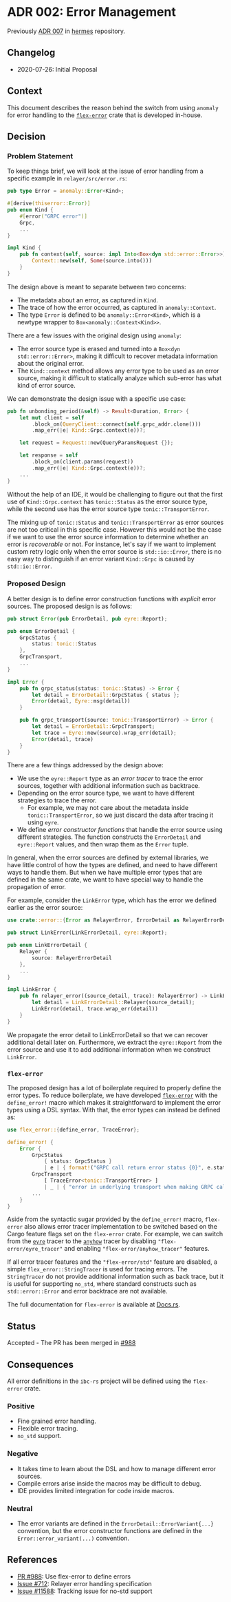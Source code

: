 # ADR 002: Error Management

Previously [ADR 007](https://github.com/informalsystems/hermes/blob/master/docs/architecture/adr-007-error.md) in [hermes](https://github.com/informalsystems/hermes) repository.

## Changelog

* 2020-07-26: Initial Proposal

## Context

This document describes the reason behind the switch from using
`anomaly` for error handling to
the [`flex-error`](https://docs.rs/flex-error/) crate that is developed in-house.

## Decision

### Problem Statement

To keep things brief, we will look at the issue of error handling from a specific example
in `relayer/src/error.rs`:

```rust
pub type Error = anomaly::Error<Kind>;

#[derive(thiserror::Error)]
pub enum Kind {
    #[error("GRPC error")]
    Grpc,
    ...
}

impl Kind {
    pub fn context(self, source: impl Into<Box<dyn std::error::Error>>) -> anomaly::Context<Self> {
        Context::new(self, Some(source.into()))
    }
}
```

The design above is meant to separate between two concerns:

  - The metadata about an error, as captured in `Kind`.
  - The trace of how the error occurred, as captured in `anomaly::Context`.
  - The type `Error` is defined to be `anomaly::Error<Kind>`, which is a newtype wrapper to `Box<anomaly::Context<Kind>>`.

There are a few issues with the original design using `anomaly`:

  - The error source type is erased and turned into a `Box<dyn std::error::Error>`, making it difficult to recover metadata
    information about the original error.
  - The `Kind::context` method allows any error type to be used as an error source, making it difficult to statically
    analyze which sub-error has what kind of error source.

We can demonstrate the design issue with a specific use case:

```rust
pub fn unbonding_period(&self) -> Result<Duration, Error> {
    let mut client = self
        .block_on(QueryClient::connect(self.grpc_addr.clone()))
        .map_err(|e| Kind::Grpc.context(e))?;

    let request = Request::new(QueryParamsRequest {});

    let response = self
        .block_on(client.params(request))
        .map_err(|e| Kind::Grpc.context(e))?;
    ...
}
```

Without the help of an IDE, it would be challenging to figure out that
the first use of `Kind::Grpc.context` has `tonic::Status` as the error source
type, while the second use has the error source type
`tonic::TransportError`.

The mixing up of `tonic::Status` and `tonic::TransportError` as error sources
are not too critical in this specific case. However this would not be the
case if we want to use the error source information to determine whether
an error is _recoverable_ or not. For instance, let's say if we want to
implement custom retry logic only when the error source is
`std::io::Error`, there is no easy way to distinguish if an error
variant `Kind::Grpc` is caused by `std::io::Error`.

### Proposed Design

A better design is to define error construction functions with _explicit_
error sources. The proposed design is as follows:

```rust
pub struct Error(pub ErrorDetail, pub eyre::Report);

pub enum ErrorDetail {
    GrpcStatus {
        status: tonic::Status
    },
    GrpcTransport,
    ...
}

impl Error {
    pub fn grpc_status(status: tonic::Status) -> Error {
        let detail = ErrorDetail::GrpcStatus { status };
        Error(detail, Eyre::msg(detail))
    }

    pub fn grpc_transport(source: tonic::TransportError) -> Error {
        let detail = ErrorDetail::GrpcTransport;
        let trace = Eyre::new(source).wrap_err(detail);
        Error(detail, trace)
    }
}
```

There are a few things addressed by the design above:
  - We use the `eyre::Report` type as an _error tracer_ to trace
    the error sources, together with additional information such as backtrace.
  - Depending on the error source type, we want to have different strategies
    to trace the error.
      - For example, we may not care about the metadata
        inside `tonic::TransportError`, so we just discard the data
        after tracing it using `eyre`.
  - We define _error constructor functions_ that handle the error source using
    different strategies. The function constructs the `ErrorDetail` and
    `eyre::Report` values, and then wrap them as the `Error` tuple.

In general, when the error sources are defined by external libraries,
we have little control of how the types are defined, and need to have
different ways to handle them.
But when we have multiple error types that are defined in the same crate,
we want to have special way to handle the propagation of error.

For example, consider the `LinkError` type, which has the error
we defined earlier as the error source:

```rust
use crate::error::{Error as RelayerError, ErrorDetail as RelayerErrorDetail};

pub struct LinkError(LinkErrorDetail, eyre::Report);

pub enum LinkErrorDetail {
    Relayer {
        source: RelayerErrorDetail
    },
    ...
}

impl LinkError {
    pub fn relayer_error((source_detail, trace): RelayerError) -> LinkError {
        let detail = LinkErrorDetail::Relayer(source_detail);
        LinkError(detail, trace.wrap_err(detail))
    }
}
```

We propagate the error detail to LinkErrorDetail so that we can recover
additional detail later on. Furthermore, we extract the `eyre::Report`
from the error source and use it to add additional information
when we construct `LinkError`.

### `flex-error`

The proposed design has a lot of boilerplate required to properly define
the error types. To reduce boilerplate, we have developed
[`flex-error`](https://docs.rs/flex-error/) with the `define_error!`
macro which makes it straightforward to implement the error types
using a DSL syntax. With that, the error types can instead be defined as:

```rust
use flex_error::{define_error, TraceError};

define_error! {
    Error {
        GrpcStatus
            { status: GrpcStatus }
            | e | { format!("GRPC call return error status {0}", e.status) },
        GrpcTransport
            [ TraceError<tonic::TransportError> ]
            | _ | { "error in underlying transport when making GRPC call" },
        ...
    }
}
```

Aside from the syntactic sugar provided by the `define_error!` macro, `flex-error`
also allows error tracer implementation to be switched based on the Cargo feature
flags set on the `flex-error` crate. For example, we can switch from the
[`eyre`](https://docs.rs/eyre/) tracer to the [`anyhow`](https://docs.rs/anyhow/)
tracer by disabling `"flex-error/eyre_tracer"` and enabling `"flex-error/anyhow_tracer"` features.

If all error tracer features and the `"flex-error/std"` feature are disabled,
a simple `flex_error::StringTracer` is used for tracing errors. The `StringTracer`
do not provide additional information such as back trace, but it is useful
for supporting `no_std`, where standard constructs such as `std::error::Error` and
error backtrace are not available.

The full documentation for `flex-error` is available at [Docs.rs](https://docs.rs/flex-error/).

## Status

Accepted - The PR has been merged in [#988](https://github.com/informalsystems/ibc-rs/pull/988)

## Consequences

All error definitions in the `ibc-rs` project will be defined using the
`flex-error` crate.

### Positive

- Fine grained error handling.
- Flexible error tracing.
- `no_std` support.

### Negative

- It takes time to learn about the DSL and how to manage different error sources.
- Compile errors arise inside the macros may be difficult to debug.
- IDE provides limited integration for code inside macros.

### Neutral

- The error variants are defined in the `ErrorDetail::ErrorVariant{...}` convention,
  but the error constructor functions are defined in the `Error::error_variant(...)`
  convention.

## References

- [PR #988](https://github.com/informalsystems/ibc-rs/pull/988):
  Use flex-error to define errors
- [Issue #712](https://github.com/informalsystems/ibc-rs/issues/712):
  Relayer error handling specification
- [Issue #11588](https://github.com/informalsystems/ibc-rs/issues/1158):
  Tracking issue for no-std support

